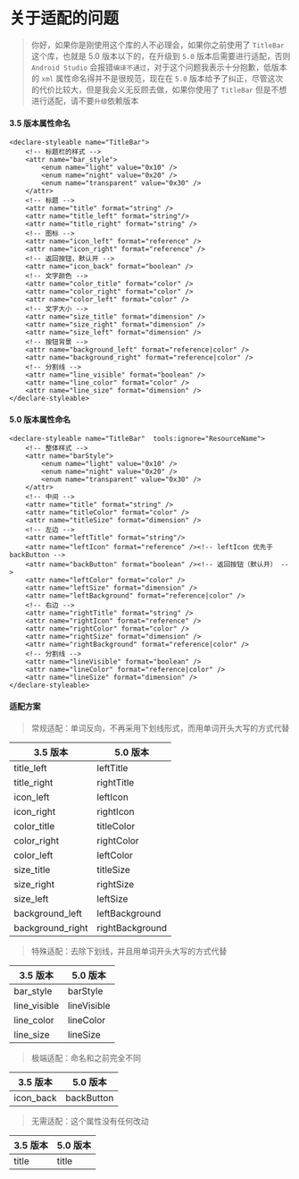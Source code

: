 # 关于适配的问题

> 你好，如果你是刚使用这个库的人不必理会，如果你之前使用了 `TitleBar` 这个库，也就是 5.0 版本以下的，在升级到 `5.0` 版本后需要进行适配，否则 `Android Studio` 会报错`编译不通过`，对于这个问题我表示十分抱歉，低版本的 `xml` 属性命名得并不是很规范，现在在 `5.0` 版本给予了纠正，尽管这次的代价比较大，但是我会义无反顾去做，如果你使用了 `TitleBar` 但是不想进行适配，请不要`升级`依赖版本

#### 3.5 版本属性命名

    <declare-styleable name="TitleBar">
        <!-- 标题栏的样式 -->
        <attr name="bar_style">
            <enum name="light" value="0x10" />
            <enum name="night" value="0x20" />
            <enum name="transparent" value="0x30" />
        </attr>
        <!-- 标题 -->
        <attr name="title" format="string" />
        <attr name="title_left" format="string"/>
        <attr name="title_right" format="string" />
        <!-- 图标 -->
        <attr name="icon_left" format="reference" />
        <attr name="icon_right" format="reference" />
        <!-- 返回按钮，默认开 -->
        <attr name="icon_back" format="boolean" />
        <!-- 文字颜色 -->
        <attr name="color_title" format="color" />
        <attr name="color_right" format="color" />
        <attr name="color_left" format="color" />
        <!-- 文字大小 -->
        <attr name="size_title" format="dimension" />
        <attr name="size_right" format="dimension" />
        <attr name="size_left" format="dimension" />
        <!-- 按钮背景 -->
        <attr name="background_left" format="reference|color" />
        <attr name="background_right" format="reference|color" />
        <!-- 分割线 -->
        <attr name="line_visible" format="boolean" />
        <attr name="line_color" format="color" />
        <attr name="line_size" format="dimension" />
    </declare-styleable>

#### 5.0 版本属性命名

    <declare-styleable name="TitleBar"  tools:ignore="ResourceName">
        <!-- 整体样式 -->
        <attr name="barStyle">
            <enum name="light" value="0x10" />
            <enum name="night" value="0x20" />
            <enum name="transparent" value="0x30" />
        </attr>
        <!-- 中间 -->
        <attr name="title" format="string" />
        <attr name="titleColor" format="color" />
        <attr name="titleSize" format="dimension" />
        <!-- 左边 -->
        <attr name="leftTitle" format="string"/>
        <attr name="leftIcon" format="reference" /><!-- leftIcon 优先于 backButton -->
        <attr name="backButton" format="boolean" /><!-- 返回按钮（默认开） -->
        <attr name="leftColor" format="color" />
        <attr name="leftSize" format="dimension" />
        <attr name="leftBackground" format="reference|color" />
        <!-- 右边 -->
        <attr name="rightTitle" format="string" />
        <attr name="rightIcon" format="reference" />
        <attr name="rightColor" format="color" />
        <attr name="rightSize" format="dimension" />
        <attr name="rightBackground" format="reference|color" />
        <!-- 分割线 -->
        <attr name="lineVisible" format="boolean" />
        <attr name="lineColor" format="reference|color" />
        <attr name="lineSize" format="dimension" />
    </declare-styleable>

#### 适配方案

> 常规适配：单词反向，不再采用下划线形式，而用单词开头大写的方式代替

3.5 版本   |  5.0 版本
------------ | -------------
title_left | leftTitle
title_right | rightTitle
icon_left   | leftIcon
icon_right | rightIcon
color_title | titleColor
color_right | rightColor
color_left | leftColor
size_title | titleSize
size_right | rightSize
size_left | leftSize
background_left | leftBackground
background_right| rightBackground

> 特殊适配：去除下划线，并且用单词开头大写的方式代替

  3.5 版本   |    5.0 版本 
  -------    |  ------------- 
bar_style    |   barStyle   
line_visible |   lineVisible
line_color   |   lineColor
line_size    |   lineSize

> 极端适配：命名和之前完全不同

  3.5 版本   |    5.0 版本 
  -------    |  ------------- 
icon_back    |   backButton

> 无需适配：这个属性没有任何改动

3.5 版本 |    5.0 版本 
------  |  ------------- 
title   |     title

